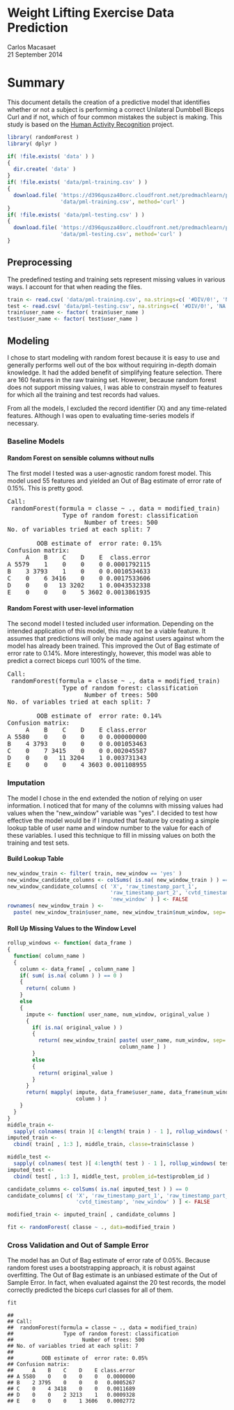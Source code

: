 # Weight Lifting Exercise Data Prediction
Carlos Macasaet  
21 September 2014  

# Summary

This document details the creation of a predictive model that identifies whether
or not a subject is performing a correct Unilateral Dumbbell Biceps Curl and if
not, which of four common mistakes the subject is making. This study is based on
the [Human Activity Recognition](http://groupware.les.inf.puc-rio.br/har)
project.


```r
library( randomForest )
library( dplyr )
```


```r
if( !file.exists( 'data' ) )
{
  dir.create( 'data' )
}
if( !file.exists( 'data/pml-training.csv' ) )
{
  download.file( 'https://d396qusza40orc.cloudfront.net/predmachlearn/pml-training.csv',
                 'data/pml-training.csv', method='curl' )
}
if( !file.exists( 'data/pml-testing.csv' ) )
{
  download.file( 'https://d396qusza40orc.cloudfront.net/predmachlearn/pml-testing.csv',
                 'data/pml-testing.csv', method='curl' )
}
```

## Preprocessing

The predefined testing and training sets represent missing values in various
ways. I account for that when reading the files.


```r
train <- read.csv( 'data/pml-training.csv', na.strings=c( '#DIV/0!', 'NA' ) )
test <- read.csv( 'data/pml-testing.csv', na.strings=c( '#DIV/0!', 'NA' ) )
train$user_name <- factor( train$user_name )
test$user_name <- factor( test$user_name )
```

## Modeling

I chose to start modeling with random forest because it is easy to use and
generally performs well out of the box without requiring in-depth domain
knowledge. It had the added benefit of simplifying feature selection. There are
160 features in the raw training set. However, because random forest does not
support missing values, I was able to constrain myself to features for which
all the training and test records had values.

From all the models, I excluded the record identifier (X) and any time-related
features. Although I was open to evaluating time-series models if necessary.

### Baseline Models

#### Random Forest on sensible columns without nulls

The first model I tested was a user-agnostic random forest model. This model
used 55 features and yielded an Out of Bag estimate of error rate of 0.15%. This
is pretty good.

<pre>
Call:
 randomForest(formula = classe ~ ., data = modified_train) 
               Type of random forest: classification
                     Number of trees: 500
No. of variables tried at each split: 7

        OOB estimate of  error rate: 0.15%
Confusion matrix:
     A    B    C    D    E  class.error
A 5579    1    0    0    0 0.0001792115
B    3 3793    1    0    0 0.0010534633
C    0    6 3416    0    0 0.0017533606
D    0    0   13 3202    1 0.0043532338
E    0    0    0    5 3602 0.0013861935
</pre>

#### Random Forest with user-level information

The second model I tested included user information. Depending on the intended
application of this model, this may not be a viable feature. It assumes that
predictions will only be made against users against whom the model has already
been trained. This improved the Out of Bag estimate of error rate to 0.14%.
More interestingly, however, this model was able to predict a correct biceps
curl 100% of the time.

<pre>
Call:
 randomForest(formula = classe ~ ., data = modified_train) 
               Type of random forest: classification
                     Number of trees: 500
No. of variables tried at each split: 7

        OOB estimate of  error rate: 0.14%
Confusion matrix:
     A    B    C    D    E class.error
A 5580    0    0    0    0 0.000000000
B    4 3793    0    0    0 0.001053463
C    0    7 3415    0    0 0.002045587
D    0    0   11 3204    1 0.003731343
E    0    0    0    4 3603 0.001108955
</pre>

### Imputation

The model I chose in the end extended the notion of relying on user information.
I noticed that for many of the columns with missing values had values when the
"new_window" variable was "yes". I decided to test how effective the model would
be if I imputed that feature by creating a simple lookup table of user name and
window number to the value for each of these variables. I used this technique to
fill in missing values on both the training and test sets.

#### Build Lookup Table


```r
new_window_train <- filter( train, new_window == 'yes' )
new_window_candidate_columns <- colSums( is.na( new_window_train ) ) == 0
new_window_candidate_columns[ c( 'X', 'raw_timestamp_part_1',
                                 'raw_timestamp_part_2', 'cvtd_timestamp',
                                 'new_window' ) ] <- FALSE
rownames( new_window_train ) <-
  paste( new_window_train$user_name, new_window_train$num_window, sep='_' )
```

#### Roll Up Missing Values to the Window Level


```r
rollup_windows <- function( data_frame )
{
  function( column_name )
  {
    column <- data_frame[ , column_name ]
    if( sum( is.na( column ) ) == 0 )
    {
      return( column )
    }
    else
    {
      impute <- function( user_name, num_window, original_value )
      {
        if( is.na( original_value ) )
        {
          return( new_window_train[ paste( user_name, num_window, sep='_' ),
                                    column_name ] )
        }
        else
        {
          return( original_value )
        }
      }
      return( mapply( impute, data_frame$user_name, data_frame$num_window,
                      column ) )
    }
  }
}
middle_train <-
  sapply( colnames( train )[ 4:length( train ) - 1 ], rollup_windows( train ) )
imputed_train <-
  cbind( train[ , 1:3 ], middle_train, classe=train$classe )

middle_test <-
  sapply( colnames( test )[ 4:length( test ) - 1 ], rollup_windows( test ) )
imputed_test <-
  cbind( test[ , 1:3 ], middle_test, problem_id=test$problem_id )

candidate_columns <- colSums( is.na( imputed_test ) ) == 0
candidate_columns[ c( 'X', 'raw_timestamp_part_1', 'raw_timestamp_part_2',
                      'cvtd_timestamp', 'new_window' ) ] <- FALSE

modified_train <- imputed_train[ , candidate_columns ]
```


```r
fit <- randomForest( classe ~ ., data=modified_train )
```

### Cross Validation and Out of Sample Error

The model has an Out of Bag estimate of error rate of 0.05%. Because random
forest uses a bootstrapping approach, it is robust against overfitting. The Out
of Bag estimate is an unbiased estimate of the Out of Sample Error. In fact,
when evaluated against the 20 test records, the model correctly predicted the
biceps curl classes for all of them.


```r
fit
```

```
## 
## Call:
##  randomForest(formula = classe ~ ., data = modified_train) 
##                Type of random forest: classification
##                      Number of trees: 500
## No. of variables tried at each split: 7
## 
##         OOB estimate of  error rate: 0.05%
## Confusion matrix:
##      A    B    C    D    E class.error
## A 5580    0    0    0    0   0.0000000
## B    2 3795    0    0    0   0.0005267
## C    0    4 3418    0    0   0.0011689
## D    0    0    2 3213    1   0.0009328
## E    0    0    0    1 3606   0.0002772
```


